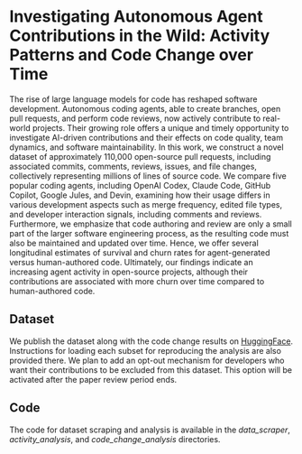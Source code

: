 # Investigating Autonomous Agent Contributions in the Wild: Activity Patterns and Code Change over Time

The rise of large language models for code has reshaped software development. Autonomous coding agents, able to create branches, open pull requests, and perform code reviews, now actively contribute to real-world projects. Their growing role offers a unique and timely opportunity to investigate AI-driven contributions and their effects on code quality, team dynamics, and software maintainability. In this work, we construct a novel dataset of approximately 110,000 open-source pull requests, including associated commits, comments, reviews, issues, and file changes, collectively representing millions of lines of source code. We compare five popular coding agents, including OpenAI Codex, Claude Code, GitHub Copilot, Google Jules, and Devin, examining how their usage differs in various development aspects such as merge frequency, edited file types, and developer interaction signals, including comments and reviews. Furthermore, we emphasize that code authoring and review are only a small part of the larger software engineering process, as the resulting code must also be maintained and updated over time. Hence, we offer several longitudinal estimates of survival and churn rates for agent-generated versus human-authored code. Ultimately, our findings indicate an increasing agent activity in open-source projects, although their contributions are associated with more churn over time compared to human-authored code. 

## Dataset 

We publish the dataset along with the code change results on [HuggingFace](https://huggingface.co/datasets/askancv/agents_activity). Instructions for loading each subset for reproducing the analysis are also provided there.
We plan to add an opt-out mechanism for developers who want their contributions to be excluded from this dataset. This option will be activated after the paper review period ends.

## Code 

The code for dataset scraping and analysis is available in the *data_scraper*, *activity_analysis*, and *code_change_analysis* directories. 
